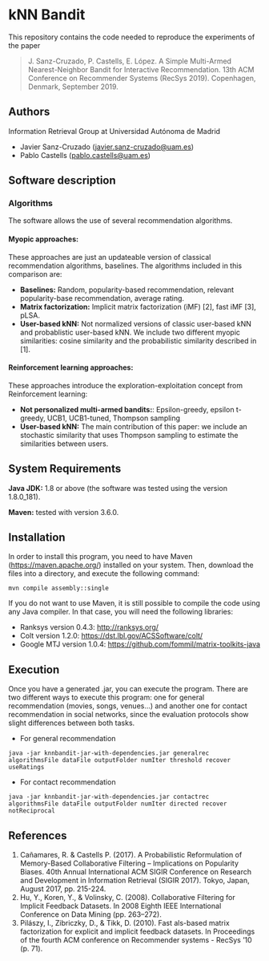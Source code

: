 # kNN Bandit
This repository contains the code needed to reproduce the experiments of the paper

> J. Sanz-Cruzado, P. Castells, E. López. A Simple Multi-Armed Nearest-Neighbor Bandit for Interactive Recommendation. 13th ACM Conference on Recommender Systems (RecSys 2019). Copenhagen, Denmark, September 2019.

## Authors
Information Retrieval Group at Universidad Autónoma de Madrid
- Javier Sanz-Cruzado (javier.sanz-cruzado@uam.es)
- Pablo Castells (pablo.castells@uam.es)

## Software description

### Algorithms
The software allows the use of several recommendation algorithms. 
#### Myopic approaches:
These approaches are just an updateable version of classical recommendation algorithms, baselines. The algorithms included in this comparison are:
- **Baselines:** Random, popularity-based recommendation, relevant popularity-base recommendation, average rating.
- **Matrix factorization:** Implicit matrix factorization (iMF) [2], fast iMF [3], pLSA.
- **User-based kNN:** Not normalized versions of classic user-based kNN and probablistic user-based kNN.
We include two different myopic similarities: cosine similarity and the probabilistic similarity described in [1].

#### Reinforcement learning approaches:
These approaches introduce the exploration-exploitation concept from Reinforcement learning:
- **Not personalized multi-armed bandits:**: Epsilon-greedy, epsilon t-greedy, UCB1, UCB1-tuned, Thompson sampling
- **User-based kNN:** The main contribution of this paper: we include an stochastic similarity that uses Thompson sampling to estimate the similarities between users. 

## System Requirements
**Java JDK:** 1.8 or above (the software was tested using the version 1.8.0_181).

**Maven:** tested with version 3.6.0.

## Installation
In order to install this program, you need to have Maven (https://maven.apache.org/) installed on your system. Then, download the files into a directory, and execute the following command:
```
mvn compile assembly::single
```
If you do not want to use Maven, it is still possible to compile the code using any Java compiler. In that case, you will need the following libraries:
- Ranksys version 0.4.3: http://ranksys.org/
- Colt version 1.2.0: https://dst.lbl.gov/ACSSoftware/colt/
- Google MTJ version 1.0.4: https://github.com/fommil/matrix-toolkits-java

## Execution
Once you have a generated .jar, you can execute the program. There are two different ways to execute this program: one for general recommendation (movies, songs, venues...) and another one for contact recommendation in social networks, since the evaluation protocols show slight differences between both tasks.

- For general recommendation
```
java -jar knnbandit-jar-with-dependencies.jar generalrec algorithmsFile dataFile outputFolder numIter threshold recover useRatings
```
- For contact recommendation
```
java -jar knnbandit-jar-with-dependencies.jar contactrec algorithmsFile dataFile outputFolder numIter directed recover notReciprocal
```
## References
1. Cañamares, R. & Castells P. (2017). A Probabilistic Reformulation of Memory-Based Collaborative Filtering – Implications on Popularity Biases. 40th Annual International ACM SIGIR Conference on Research and Development in Information Retrieval (SIGIR 2017). Tokyo, Japan, August 2017, pp. 215-224.
2. Hu, Y., Koren, Y., & Volinsky, C. (2008). Collaborative Filtering for Implicit Feedback Datasets. In 2008 Eighth IEEE International Conference on Data Mining (pp. 263–272).
3. Pilászy, I., Zibriczky, D., & Tikk, D. (2010). Fast als-based matrix factorization for explicit and implicit feedback datasets. In Proceedings of the fourth ACM conference on Recommender systems - RecSys ’10 (p. 71).
